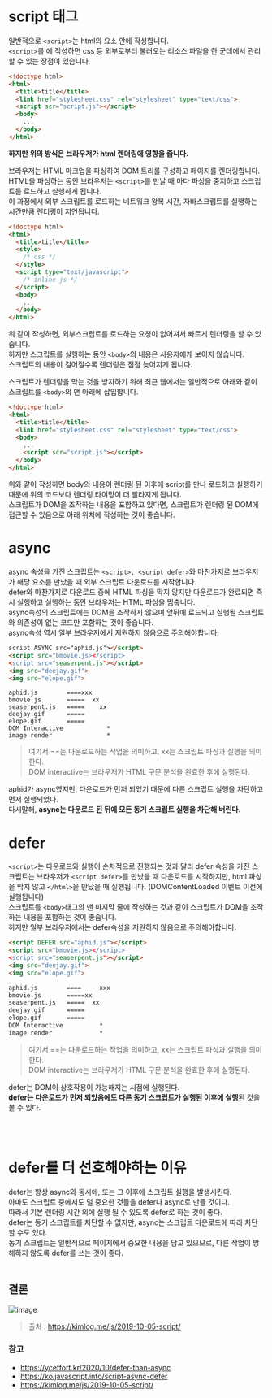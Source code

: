 # script 태그
일반적으로 `<script>`는 html의 <head>요소 안에 작성합니다.  
`<script>`를 <head>에 작성하면 css 등 외부로부터 불러오는 리소스 파일을 한 군데에서 관리할 수 있는 장점이 있습니다.
```html
<!doctype html>
<html>
  <title>title</title>
  <link href="stylesheet.css" rel="stylesheet" type="text/css">
  <script scr="script.js"></script>
  <body>
    ...
  </body>
</html>
```
**하지만 위의 방식은 브라우저가 html 렌더링에 영향을 줍니다.**   
  
브라우저는 HTML 마크업을 파싱하여 DOM 트리를 구성하고 페이지를 렌더링합니다.      
HTML을 파싱하는 동안 브라우저는 `<script>`를 만날 때 마다 파싱을 중지하고 스크립트를 로드하고 실행하게 됩니다.    
이 과정에서 외부 스크립트를 로드하는 네트워크 왕복 시간, 자바스크립트를 실행하는 시간만큼 렌더링이 지연됩니다.     
```html
<!doctype html>
<html>
  <title>title</title>
  <style>
    /* css */
  </style>
  <script type="text/javascript">
    /* inline js */
  </script>  
  <body>
    ...
  </body>
</html>
```
위 같이 작성하면, 외부스크립트를 로드하는 요청이 없어져서 빠르게 렌더링을 할 수 있습니다.    
하지만 스크립트를 실행하는 동안 `<body>`의 내용은 사용자에게 보이지 않습니다.    
스크립트의 내용이 길어질수록 렌더링은 점점 늦어지게 됩니다.   

스크립트가 렌더링을 막는 것을 방지하기 위해 최근 웹에서는 일반적으로 아래와 같이 스크립트를 `<body>`의 맨 아래에 삽입합니다.    
```html
<!doctype html>
<html>
  <title>title</title>
  <link href="stylesheet.css" rel="stylesheet" type="text/css">
  <body>
    ...
    <script scr="script.js"></script>
  </body>
</html>
```
위와 같이 작성하면 body의 내용이 렌더링 된 이후에 script를 만나 로드하고 실행하기 때문에 위의 코드보다 렌더링 타이밍이 더 빨라지게 됩니다.   
스크립트가 DOM을 조작하는 내용을 포함하고 있다면, 스크립트가 렌더링 된 DOM에 접근할 수 있음으로 아래 위치에 작성하는 것이 좋습니다.   

# async
async 속성을 가진 스크립트는 `<script>, <script defer>`와 마찬가지로 브라우저가 해당 요소를 만났을 때 외부 스크립트 다운로드를 시작합니다.    
defer와 마찬가지로 다운로드 중에 HTML 파싱을 막지 않지만 다운로드가 완료되면 즉시 실행하고 실행하는 동안 브라우저는 HTML 파싱을 멈춥니다.    
async속성의 스크립트에는 DOM을 조작하지 않으며 앞뒤에 로드되고 실행될 스크립트와 의존성이 없는 코드만 포함하는 것이 좋습니다.  
async속성 역시 일부 브라우저에서 지원하지 않음으로 주의해야합니다.   

```html
script ASYNC src="aphid.js"></script>
<script src="bmovie.js></script>
<script src="seaserpent.js"></script>
<img src="deejay.gif">
<img src="elope.gif">
```
```
aphid.js        ====xxx
bmovie.js       =====  xx
seaserpent.js   =====    xx
deejay.gif      =====
elope.gif       =====
DOM Interactive            *
image render               *
```
> 여기서 ==는 다운로드하는 작업을 의미하고, xx는 스크립트 파싱과 실행을 의미한다.    
> DOM interactive는 브라우저가 HTML 구문 분석을 완효한 후에 실행된다.

aphid가 async였지만, 다운로드가 먼저 되었기 때문에 다른 스크립트 실행을 차단하고 먼저 실행되었다.   
다시말해, **async는 다운로드 된 뒤에 모든 동기 스크립트 실행을 차단해 버린다.**

# defer
`<script>`는 다운로드와 실행이 순차적으로 진행되는 것과 달리 defer 속성을 가진 스크립트는 브라우저가 `<script defer>`를 만났을 때 다운로드를 시작하지만,
html 파싱을 막지 않고 `</html>`을 만났을 때 실행됩니다. (DOMContentLoaded 이벤트 이전에 실행됩니다)  
스크립트를 `<body>`태그의 맨 마지막 줄에 작성하는 것과 같이 스크립트가 DOM을 조작하는 내용을 포함하는 것이 좋습니다.   
하지만 일부 브라우저에서는 defer속성을 지원하지 않음으로 주의해야합니다.   

```html
<script DEFER src="aphid.js"></script>
<script src="bmovie.js></script>
<script src="seaserpent.js"></script>
<img src="deejay.gif">
<img src="elope.gif">
```
```html
aphid.js        ====     xxx
bmovie.js       =====xx
seaserpent.js   =====  xx
deejay.gif      =====
elope.gif       =====
DOM Interactive          *
image render             *
```
> 여기서 ==는 다운로드하는 작업을 의미하고, xx는 스크립트 파싱과 실행을 의미한다.    
> DOM interactive는 브라우저가 HTML 구문 분석을 완효한 후에 실행된다.
> 
defer는 DOM이 상호작용이 가능해지는 시점에 실행된다.   
**defer는 다운로드가 먼저 되었음에도 다른 동기 스크립트가 실행된 이후에 실행**된 것을 볼 수 있다.

<br/>
<br/>

# defer를 더 선호해야하는 이유
defer는 항상 async와 동시에, 또는 그 이후에 스크립트 실행을 발생시킨다.   
아마도 스크립트 중에서도 덜 중요한 것들을 defer나 async로 만들 것이다.   
따라서 기본 렌더링 시간 외에 실행 될 수 있도록 defer로 하는 것이 좋다.   
defer는 동기 스크립트를 차단할 수 없지만, async는 스크립트 다운로드에 따라 차단할 수도 있다.   
동기 스크립트는 일반적으로 페이지에서 중요한 내용을 담고 있으므로, 다른 작업이 방해하지 않도록 defer를 쓰는 것이 좋다.  
<br/>

## 결론

![image](https://user-images.githubusercontent.com/43921054/115960352-da634080-a54b-11eb-9ae3-63bdf91754b6.png)   

> 출처 : https://kimlog.me/js/2019-10-05-script/   

### 참고
- https://yceffort.kr/2020/10/defer-than-async
- https://ko.javascript.info/script-async-defer
- https://kimlog.me/js/2019-10-05-script/
